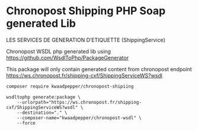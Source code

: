 # Chronopost Shipping PHP Soap generated Lib

LES SERVICES DE GENERATION D’ETIQUETTE (ShippingService)

Chronopost WSDL php generated lib using https://github.com/WsdlToPhp/PackageGenerator

This package will only contain generated content from chronopost endpoint https://ws.chronopost.fr/shipping-cxf/ShippingServiceWS?wsdl

```sh
composer require kwaadpepper/chronopost-shipiing
```

    wsdltophp generate:package \
        --urlorpath="https://ws.chronopost.fr/shipping-cxf/ShippingServiceWS?wsdl" \
        --destination="." \
        --composer-name="kwaadpepper/chronopost-wsdl" \
        --force
